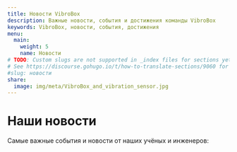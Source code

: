 ```yaml
---
title: Новости VibroBox
description: Важные новости, события и достижения команды VibroBox
keywords: VibroBox, новости, события, достижения
menu:
  main:
    weight: 5
    name: Новости
# TODO: Custom slugs are not supported in _index files for sections yet.
# See https://discourse.gohugo.io/t/how-to-translate-sections/9060 for more details.
#slug: новости
share:
  image: img/meta/VibroBox_and_vibration_sensor.jpg
---
```

# Наши новости

Самые важные события и новости от наших учёных и инженеров:
